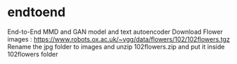 # endtoend
End-to-End MMD and GAN model and text autoencoder
Download Flower images : https://www.robots.ox.ac.uk/~vgg/data/flowers/102/102flowers.tgz
Rename the jpg folder to images and unzip 102flowers.zip and put it inside 102flowers folder
